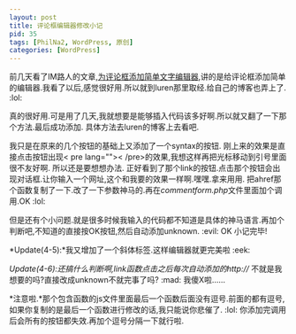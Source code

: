 ```yaml
---
layout: post
title: 评论框编辑器修改小记
pid: 35
tags: [PhilNa2, WordPress, 原创]
categories: [WordPress]
---
```

前几天看了IM路人的文章,[为评论框添加简单文字编辑器](http://imluren.com/2011/01/simple-editor-tools.html),讲的是给评论框添加简单的编辑器.我看了以后,感觉很好用.所以就到luren那里取经.给自己的博客也弄上了. :lol:

真的很好用.可是用了几天,我就想要是能够插入代码该多好啊.所以就又翻了一下那个方法.最后成功添加.
具体方法去luren的博客上去看吧.

我只是在原来的几个按钮的基础上又添加了一个syntax的按钮.
刚上来的效果是直接点击按钮出现&lt; pre lang=""&gt;&lt; /pre&gt;的效果,我想这样再把光标移动到引号里面很不友好啊.
所以还是要想想办法. 正好看到了那个link的按钮.点击那个按钮会出现对话框.让你输入一个网址,这个和我要的效果一样啊.嘿嘿.拿来用用.
把ahref那个函数复制了一下.改了一下参数神马的.再在*commentform.php*文件里面加个调用.OK :lol:

但是还有个小问题.就是很多时候我输入的代码都不知道是具体的神马语言.再加个判断吧,不知道的直接按OK按钮,然后自动添加unknown. :evil:
OK 小记完毕!

*Update(4-5):*我又增加了一个斜体标签.这样编辑器就更完美啦 :eek:

*Update(4-6):*还搞什么判断啊,link函数点击之后每次自动添加的*http://* 不就是我想要的吗?直接改成unknown不就完事了吗? :mad: 我傻X啦......

*注意啦.*那个包含函数的js文件里面最后一个函数后面没有逗号.前面的都有逗号,如果你复制的是最后一个函数进行修改的话,我只能说你悲催了. :lol: 你添加完调用后会所有的按钮都失效.再加个逗号分隔一下就行啦.
